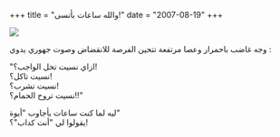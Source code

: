 +++
title = "والله ساعات بأنسى!"
date = "2007-08-19"
+++

[![](https://blogger.googleusercontent.com/img/b/R29vZ2xl/AVvXsEgeUomk-mqM6YPPDRsfispVruu0k1a0IDIZt9gqrtuFjlsPIOlOLJXx_hz54pBV8jCvcPzvOS3S3ABva3xn567yHudy3gWbDHUfguwdZzV543UnE78MO892HP1r98otSJGVLYO5Dw/s400/42-18007823.jpg)](https://blogger.googleusercontent.com/img/b/R29vZ2xl/AVvXsEgeUomk-mqM6YPPDRsfispVruu0k1a0IDIZt9gqrtuFjlsPIOlOLJXx_hz54pBV8jCvcPzvOS3S3ABva3xn567yHudy3gWbDHUfguwdZzV543UnE78MO892HP1r98otSJGVLYO5Dw/s1600-h/42-18007823.jpg)  

وجه غاضب باحمرار وعصا مرتفعة تتحين الفرصة للانقضاض وصوت جهوري يدوي :  
  
"ازاي نسيت تحل الواجب؟!  
نسيت تاكل؟!  
نسيت تشرب؟!  
نسيت تروح الحمام؟!!”  
  
ليه لما كنت ساعات بأجاوب "أيوة"  
يقولوا لي "أنت كداب"؟!
